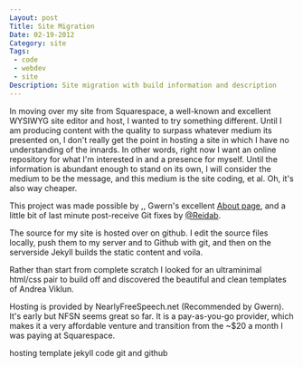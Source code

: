 ```yaml
---
Layout: post
Title: Site Migration
Date: 02-19-2012
Category: site
Tags:
 - code
 - webdev
 - site
Description: Site migration with build information and description
---
```


In moving over my site from Squarespace, a well-known and excellent WYSIWYG site editor and host, I wanted to try something different.  Until I am producing content with the quality to surpass whatever medium its presented on, I don't really get the point in hosting a site in which I have no understanding of the innards.  In other words, right now I want an online repository for what I'm interested in and a presence for myself.  Until the information is abundant enough to stand on its own, I will consider the medium to be the message, and this medium is the site coding, et al. Oh, it's also way cheaper.

This project was made possible by ,, Gwern's excellent <a href="http://gwern.net/about" target="_blank">About page</a>, and a little bit of last minute post-receive Git fixes by <a href="http://twitter.com/reidab" target="_blank">@Reidab</a>.

The source for my site is hosted over on github.  I edit the source files locally, push them to my server and to Github with git, and then on the serverside Jekyll builds the static content and voila.

Rather than start from complete scratch I looked for an ultraminimal html/css pair to build off and discovered the beautiful and clean templates of Andrea Viklun.

Hosting is provided by NearlyFreeSpeech.net (Recommended by Gwern).  It's early but NFSN seems great so far.  It is a pay-as-you-go provider, which makes it a very affordable venture and transition from the ~$20 a month I was paying at Squarespace.


hosting
template
jekyll code
git and github
